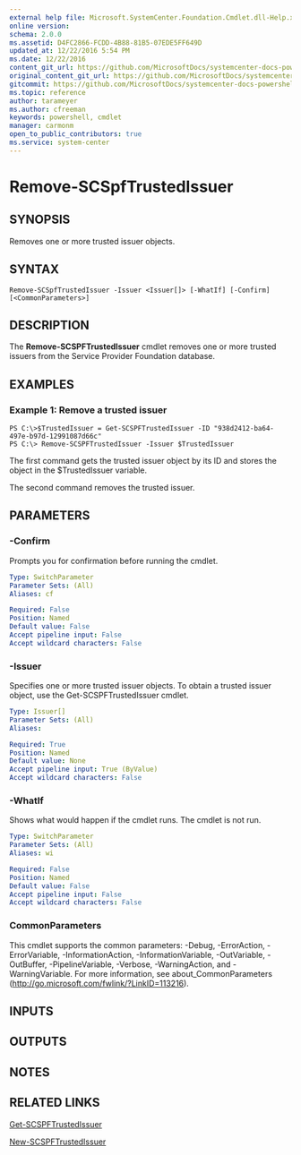 ```yaml
---
external help file: Microsoft.SystemCenter.Foundation.Cmdlet.dll-Help.xml
online version: 
schema: 2.0.0
ms.assetid: D4FC2866-FCDD-4B88-81B5-07EDE5FF649D
updated_at: 12/22/2016 5:54 PM
ms.date: 12/22/2016
content_git_url: https://github.com/MicrosoftDocs/systemcenter-docs-powershell/blob/master/systemcenter-cmdlets/SystemCenter2016/ServiceProviderFoundation/vlatest/Remove-SCSPFTrustedIssuer.md
original_content_git_url: https://github.com/MicrosoftDocs/systemcenter-docs-powershell/blob/master/systemcenter-cmdlets/SystemCenter2016/ServiceProviderFoundation/vlatest/Remove-SCSPFTrustedIssuer.md
gitcommit: https://github.com/MicrosoftDocs/systemcenter-docs-powershell/blob/17c3a51bd892aad46c731d9f381f0704b4815004/systemcenter-cmdlets/SystemCenter2016/ServiceProviderFoundation/vlatest/Remove-SCSPFTrustedIssuer.md
ms.topic: reference
author: tarameyer
ms.author: cfreeman
keywords: powershell, cmdlet
manager: carmonm
open_to_public_contributors: true
ms.service: system-center
---
```


# Remove-SCSpfTrustedIssuer

## SYNOPSIS
Removes one or more trusted issuer objects.

## SYNTAX

```
Remove-SCSpfTrustedIssuer -Issuer <Issuer[]> [-WhatIf] [-Confirm] [<CommonParameters>]
```

## DESCRIPTION
The **Remove-SCSPFTrustedIssuer** cmdlet removes one or more trusted issuers from the Service Provider Foundation database.

## EXAMPLES

### Example 1: Remove a trusted issuer
```
PS C:\>$TrustedIssuer = Get-SCSPFTrustedIssuer -ID "938d2412-ba64-497e-b97d-12991087d66c"
PS C:\> Remove-SCSPFTrustedIssuer -Issuer $TrustedIssuer
```

The first command gets the trusted issuer object by its ID and stores the object in the $TrustedIssuer variable.

The second command removes the trusted issuer.

## PARAMETERS

### -Confirm
Prompts you for confirmation before running the cmdlet.

```yaml
Type: SwitchParameter
Parameter Sets: (All)
Aliases: cf

Required: False
Position: Named
Default value: False
Accept pipeline input: False
Accept wildcard characters: False
```

### -Issuer
Specifies one or more trusted issuer objects.
To obtain a trusted issuer object, use the Get-SCSPFTrustedIssuer cmdlet.

```yaml
Type: Issuer[]
Parameter Sets: (All)
Aliases: 

Required: True
Position: Named
Default value: None
Accept pipeline input: True (ByValue)
Accept wildcard characters: False
```

### -WhatIf
Shows what would happen if the cmdlet runs.
The cmdlet is not run.

```yaml
Type: SwitchParameter
Parameter Sets: (All)
Aliases: wi

Required: False
Position: Named
Default value: False
Accept pipeline input: False
Accept wildcard characters: False
```

### CommonParameters
This cmdlet supports the common parameters: -Debug, -ErrorAction, -ErrorVariable, -InformationAction, -InformationVariable, -OutVariable, -OutBuffer, -PipelineVariable, -Verbose, -WarningAction, and -WarningVariable. For more information, see about_CommonParameters (http://go.microsoft.com/fwlink/?LinkID=113216).

## INPUTS

## OUTPUTS

## NOTES

## RELATED LINKS

[Get-SCSPFTrustedIssuer](xref:SystemCenter2016/ServiceProviderFoundation/vlatest/Get-SCSPFTrustedIssuer.md)

[New-SCSPFTrustedIssuer](xref:SystemCenter2016/ServiceProviderFoundation/vlatest/New-SCSPFTrustedIssuer.md)


